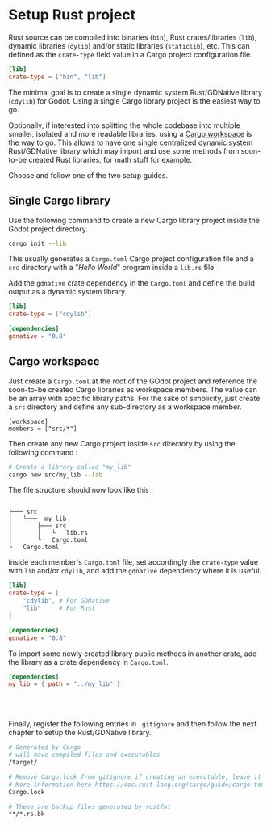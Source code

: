 # Setup Rust project

Rust source can be compiled into binaries (`bin`), Rust crates/libraries (`lib`), dynamic libraries (`dylib`) and/or static libraries (`staticlib`), etc. This can defined as the `crate-type` field value in a Cargo project configuration file.

```toml
[lib]
crate-type = ["bin", "lib"]
```

The minimal goal is to create a single dynamic system Rust/GDNative library (`cdylib`) for Godot. Using a single Cargo library project is the easiest way to go.

Optionally, if interested into splitting the whole codebase into multiple smaller, isolated and more readable libraries, using a [Cargo workspace](https://doc.rust-lang.org/book/ch14-03-cargo-workspaces.html) is the way to go. This allows to have one single centralized dynamic system Rust/GDNative library which may import and use some methods from soon-to-be created Rust libraries, for math stuff for example.

Choose and follow one of the two setup guides.

## Single Cargo library

Use the following command to create a new Cargo library project inside the Godot project directory.

```bash
cargo init --lib
```

This usually generates a `Cargo.toml` Cargo project configuration file and a `src` directory with a "_Hello World_" program inside a `lib.rs` file.

Add the `gdnative` crate dependency in the `Cargo.toml` and define the build output as a dynamic system library.

```toml
[lib]
crate-type = ["cdylib"]

[dependencies]
gdnative = "0.8"
```

## Cargo workspace

Just create a `Cargo.toml` at the root of the GOdot project and reference the soon-to-be created Cargo libraries as workspace members. The value can be an array with specific library paths. For the sake of simplicity, just create a `src` directory and define any sub-directory as a workspace member.

```
[workspace]
members = ["src/*"]
```

Then create any new Cargo project inside `src` directory by using the following command :

```bash
# Create a library called "my_lib"
cargo new src/my_lib --lib
```

The file structure should now look like this :

```
.
├─── src
│   └───  my_lib
│       ├─── src
│       │   └   lib.rs
│       └   Cargo.toml
└   Cargo.toml
```

Inside each member's `Cargo.toml` file, set accordingly the `crate-type` value with `lib` and/or `cdylib`, and add the `gdnative` dependency where it is useful.

```toml
[lib]
crate-type = [
    "cdylib", # For GDNative
    "lib"     # For Rust
]

[dependencies]
gdnative = "0.8"
```

To import some newly created library public methods in another crate, add the library as a crate dependency in `Cargo.toml`.

```toml
[dependencies]
my_lib = { path = "../my_lib" }
```

<br></br>

Finally, register the following entries in `.gitignore` and then follow the next chapter to setup the Rust/GDNative library.

```bash
# Generated by Cargo
# will have compiled files and executables
/target/

# Remove Cargo.lock from gitignore if creating an executable, leave it for libraries
# More information here https://doc.rust-lang.org/cargo/guide/cargo-toml-vs-cargo-lock.html
Cargo.lock

# These are backup files generated by rustfmt
**/*.rs.bk
```